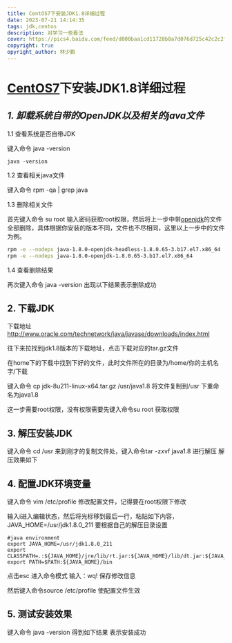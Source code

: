 ```yaml
---
title: CentOS7下安装JDK1.8详细过程
date: 2023-07-21 14:14:35
tags: jdk,centos
description: 对学习一些看法
cover: https://pics4.baidu.com/feed/d000baa1cd11728b8a7d076d725c42c2c2fd2c5e.jpeg@f_auto?token=e3a2475ddf6c76c41d4dd0ea6c349fbd
copyright: true
opyright_author: 林少鹏
---
```

# [CentOS7](https://so.csdn.net/so/search?q=CentOS7&spm=1001.2101.3001.7020)下安装JDK1.8详细过程

## ***1. 卸载系统自带的OpenJDK以及相关的java文件***  

1.1 查看系统是否自带JDK 

键入命令 java -version

```
java -version
```

1.2 查看相关java文件

键入命令 rpm -qa | grep java

1.3 删除相关文件

首先键入命令 su root 输入密码获取root权限，然后将上一步中带[openjdk](https://so.csdn.net/so/search?q=openjdk&spm=1001.2101.3001.7020)的文件全部删除，具体根据你安装的版本不同，文件也不尽相同，这里以上一步中的文件为例。

```sh
rpm -e --nodeps java-1.8.0-openjdk-headless-1.8.0.65-3.b17.el7.x86_64
rpm -e --nodeps java-1.8.0-openjdk-1.8.0.65-3.b17.el7.x86_64
```

1.4 查看删除结果

再次键入命令 java -version 出现以下结果表示删除成功

## **2. 下载JDK**

下载地址<http://www.oracle.com/technetwork/java/javase/downloads/index.html>

往下来拉找到jdk1.8版本的下载地址，点击下载对应的tar.gz文件

在home下的下载中找到下好的文件，此时文件所在的目录为/home/你的主机名字/下载

键入命令 cp jdk-8u211-linux-x64.tar.gz /usr/java1.8 将文件复制到/usr 下重命名为java1.8

这一步需要root权限，没有权限需要先键入命令su root 获取权限

## **3. 解压安装JDK**

键入命令 cd /usr 来到刚才的复制文件处，键入命令tar -zxvf java1.8 进行解压 解压效果如下

## **4. 配置JDK环境变量**

键入命令 vim /etc/profile 修改配置文件，记得要在root权限下修改

输入i进入编辑状态，然后将光标移到最后一行，粘贴如下内容，JAVA_HOME=/usr/jdk1.8.0_211 要根据自己的解压目录设置

```shell
#java environment
export JAVA_HOME=/usr/jdk1.8.0_211
export CLASSPATH=.:${JAVA_HOME}/jre/lib/rt.jar:${JAVA_HOME}/lib/dt.jar:${JAVA_HOME}/lib/tools.jar
export PATH=$PATH:${JAVA_HOME}/bin
```

点击esc 进入命令模式 输入：wq! 保存修改信息

然后键入命令source /etc/profile 使配置文件生效

## **5. 测试安装效果**

键入命令 java -version 得到如下结果 表示安装成功